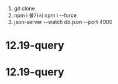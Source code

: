 1. git clone
2. npm i 불가시 npm i --force
3. json-server --watch db.json --port 4000
# 12.19-query
# 12.19-query
